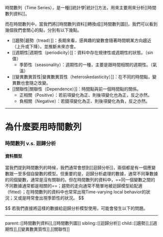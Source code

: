 時間數列（Time Series），是一種[[統計學|統計]]方法，用來主要用來分析[[時間數列資料]]。

而在時間數列中，當我們將[[時間數列資料]]轉換成[[時間數列圖]]，我們可以看到幾個我們會關心的點，分別有以下幾點。
- [[趨勢|趨勢（tread）]]：長期來看，感興趣的變數會隨著時間朝某方向趨近（上升或下降）。並推斷未來亦會。
- [[週期性|週期性（periodicity）]]：資料中存在規律性或週期性的狀態。（sin值）
	- 季節性（seasonality）：週期性的一種，主要是跟時間相關的週期性。（氣溫）
- [[變異數異質性|變異數異質性（heteroskedasticity）]]：在不同的時間點，變異數也會隨之改變。
- [[關聯性|關聯性（Dependence）]]：時間點與前一個時間點的關係。
	- 正相關（Positive）：若前項變化為正、則後項變化也為正，反之亦然。
	- 負相關（Negative）：若錢項變化為正、則後項變化為負，反之亦然。
- - -
# 為什麼要用時間數列
### 時間數列 v.s. 迴歸分析
#### 資料類型
當我們提到時間數列的時候，我們通常會想到[[迴歸分析]]，兩個都是有一個應變數跟一至多個自變數的模型。但重要的是，迴歸分析處理的數據，通常不同筆數據的同個變數，通常是沒有關聯的。但在時間數列的資料中，==同一個變數之間的不同數據通常都是相關的==；趨勢的走向通常不簡單地被迴歸模型給配適（fitted）；在時間數列的資料中也常常出現Time-varying local behavior的狀況；又或是時常會出現季節性的狀況。
$$

$$
若我們直接將這樣的數據給迴歸分析模型使用，可能會發生以下的問題。


- - -
parent::[[時間數列資料]],[[時間數列圖]]
sibling::[[迴歸分析]]
child::[[趨勢]],[[週期性]],[[變異數異質性]],[[關聯性]]